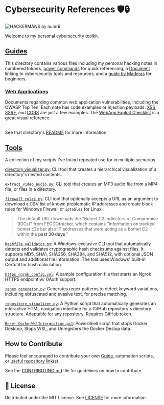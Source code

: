 # Cybersecurity References 🛡️🔒

![HACKERMANS by numrii](https://cdn.betterttv.net/emote/5b490e73cf46791f8491f6f4/3x.webp)

Welcome to my personal cybersecurity toolkit.

## [Guides](./Guides)

This directory contains various files including my personal hacking notes in numbered folders, [power commands](./Guides/Power%20Commands/) for quick referencing, a [Document](./Guides/Useful-Repositories.md "Tools and Resources") linking to cybersecurity tools and resources, and a [guide by Maderas](./Guides/0.%20Overviews/Get_Started-MaderasSecurityArsenal.md) for beginners.

### [Web Applications](./Guides/Power%20Commands/Web%20Applications/)
<!-- <details><summary>More</summary> -->
Documents regarding common web application vulnerabilities, including the OWASP Top Ten. Each note has code examples or injection payloads. <a href="./Guides/Power Commands/Web Applications/XSS.md">XSS</a>, <a href="./Guides/Power Commands/Web Applications/SSRF_bypassFilters.md">SSRF</a>, and <a href="./Guides/Power Commands/Web Applications/CORS.md">CORS</a> are just a few examples. The <a href="./Guides/Power Commands/Web Applications/WebApp-ExploitsChecklist.pdf">WebApp Exploit Checklist</a> is a great visual reference.

<br>
See that directory's <a href="./Guides/Power Commands/Web Applications/README.md">README</a> for more information.
<!-- </details> -->

## [Tools](./Tools)

A collection of my scripts I've found repeated use for in multiple scenarios.

<!-- <details><summary>Personal automation scripts</summary> -->

[directory_visualizer.py](./Tools/directory_visualizer.py): CLI tool that creates a hierarchical visualization of a directory's nested contents.

[`extract_video_audio.py`](./Tools/extract_video_audio.py): CLI tool that creates an MP3 audio file from a MP4 file, or files in a directory.

[`firewall_rules.py`](./Tools/firewall_rules.py): CLI tool that optionally accepts a URL as an argument to download a CSV list of known problematic IP addresses and create block rules for Windows Firewall or `iptables` for Linux. 

> The default URL downloads the "Botnet C2 Indicators of Compromise (IOCs)" from FEODOtracker, which contains "information on tracked botnet c2s but also IP addresses that were acting as a botnet C2 within the **past 30 days**."

[`hashfile_validator.py`](./Tools/hashfile_validator.py): A Windows-exclusive CLI tool that automatically detects and validates cryptographic hash checksums against files. It supports MD5, SHA1, SHA256, SHA384, and SHA512, with optional JSON output and additional file information. The tool uses Windows' built-in Certutil for hash calculation.

[`https_ngrok_config.yml`](./Tools/https_ngrok_config.yml): A sample configuration file that starts an Ngrok HTTPS endpoint w/ OAuth support.

[`regex_generator.py`](./Tools/RegexGenerator.py): Generates regex patterns to detect keyword variations, including obfuscated and evasive text, for precise matching.

[`repository_visualizer.py`](./Tools/repository_visualizer.py): A Python script that automatically generates an interactive HTML navigation interface for a GitHub repository's directory structure. Adaptable for any repository. Requires GitHub token.

[`Reset-DockerWslIntergration.ps1`](./Tools/Reset-DockerWslIntegration.ps1): PowerShell script that stops Docker Desktop, Stops WSL, and Unregisters the Docker Destop data.

<!-- </details> -->

## How to Contribute

Please feel encouraged to contribute your own [Guide](./Guides/), automation scripts, or [useful repository link(s)](./Guides/Useful-Repositories.md).

See the [CONTRIBUTING.md](CONTRIBUTING.md) file for guidelines on how to contribute.

## 📜 License

Distributed under the MIT License. See [LICENSE](./LICENSE) for more information.
